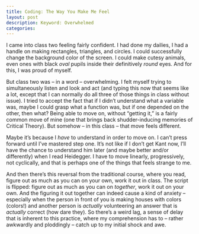 ```yaml
---
title: Coding: The Way You Make Me Feel
layout: post
description: Keyword: Overwhelmed
categories: 
---
```

I came into class two feeling fairly confident. I had done my dailies, I had a handle on making rectangles, triangles, and circles. I could successfully change the background color of the screen. I could make cutesy animals, even ones with black *oval* pupils inside their definitively *round* eyes. And for this, I was proud of myself.

But class two was – in a word – overwhelming. I felt myself trying to simultaneously listen and look and act (and typing this now that seems like a lot, except that I can normally do all three of those things in class without issue). I tried to accept the fact that if I didn’t understand what a variable was, maybe I could grasp what a function was, but if one depended on the other, then what? Being able to move on, without “getting it,” is a fairly common move of mine (one that brings back shudder-inducing memories of Critical Theory). But somehow – in this class – that move feels different. 

Maybe it’s because I *have* to understand in order to move on. I can’t press forward until I’ve mastered step one. It’s not like if I don’t get Kant now, I’ll have the chance to understand him later (and maybe better and/or differently) when I read Heidegger. I have to move linearly, progressively, not cyclically, and that is perhaps one of the things that feels strange to me.

And then there’s this reversal from the traditional course, where you read, figure out as much as you can on your own, work it out in class. The script is flipped: figure out as much as you can on *together*, work it out on your own. And the figuring it out together can indeed cause a kind of anxiety – especially when the person in front of you is making houses with colors (colors!) and another person is *actually* volunteering an answer that is *actually* correct (how dare they). So there’s a weird lag, a sense of delay that is inherent to this practice, where my comprehension has to – rather awkwardly and ploddingly – catch up to my initial shock and awe. 

